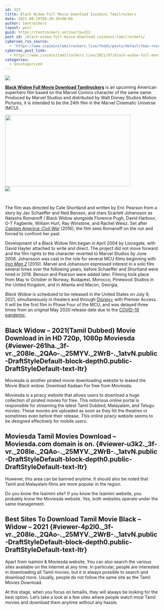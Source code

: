 ```yaml
---
id: 323
title: Black Widow Full Movie Download Isaimini Tamilrockers
date: 2021-08-29T06:20:39+00:00
author: tentrockers
layout: post
guid: https://tentrockers.online/?p=323
post id: /black-widow-full-movie-download-isaimini-tamilrockers/
cyberseo_rss_source:
  - 'https://www.isaiminitamilrockers.live/feeds/posts/default?max-results=150&start-index=1'
cyberseo_post_link:
  - https://www.isaiminitamilrockers.live/2021/07/black-widow-full-movie-download.html
categories:
  - Uncategorized
---
```

<div class="media_block">
  <img src="https://1.bp.blogspot.com/-T5SF8guGmTU/YOEPWAu-w1I/AAAAAAAAA_4/zjC1mruSSBMgomKTwM1SGBuYGQbqBA4zwCLcBGAsYHQ/s72-w410-h234-c/Black-Widow-Movie-Download.jpg" class="media_thumbnail" />
</div>

<meta content="Black Widow Full Movie Download Tamilrockers is an upcoming American superhero film based on the Marvel Comics character of the same name. ..." name="twitter:description" />

  


<center>
</center>

<p class="XzvDs _208Ie _1atvN _2QAo- _25MYV _2WrB- _1atvN public-DraftStyleDefault-block-depth0 public-DraftStyleDefault-text-ltr" id="viewer-3ade5">
  <span class="vkIF2 public-DraftStyleDefault-ltr"><strong><a href="https://www.tamilrockers.co.nz/black-widow-full-movie-download-tamilrockers/">Black Widow Full Movie Download Tamilrockers</a></strong> is an upcoming American superhero film based on the Marvel Comics character of the same name. Produced by Marvel Studios and distributed by Walt Disney Studios Motion Pictures, it is intended to be the 24th film in the Marvel Cinematic Universe (MCU). </span>
</p>

<div class="separator">
  <a href="https://1.bp.blogspot.com/-T5SF8guGmTU/YOEPWAu-w1I/AAAAAAAAA_4/zjC1mruSSBMgomKTwM1SGBuYGQbqBA4zwCLcBGAsYHQ/s700/Black-Widow-Movie-Download.jpg" imageanchor="1"><img loading="lazy" border="0" data-original-height="400" data-original-width="700" height="234" src="https://1.bp.blogspot.com/-T5SF8guGmTU/YOEPWAu-w1I/AAAAAAAAA_4/zjC1mruSSBMgomKTwM1SGBuYGQbqBA4zwCLcBGAsYHQ/w410-h234/Black-Widow-Movie-Download.jpg" width="410" /></a>
</div>



<div class="separator">
  <a href="https://www.tamilrockers.co.nz/black-widow-full-movie-download-tamilrockers/" imageanchor="1"><img border="0" data-original-height="250" data-original-width="300" src="https://1.bp.blogspot.com/-nfbzYVobUik/YMlpOerzdgI/AAAAAAAAA3Y/aAupsOUs_WMY6Lv7R1OtZhI6OqaRh-YAwCPcBGAYYCw/s0/e854879156f0849f3d27a89db88ed039.png" /></a>
</div>

<span class="vkIF2 public-DraftStyleDefault-ltr"><br /></span>

<p class="XzvDs _208Ie _1atvN _2QAo- _25MYV _2WrB- _1atvN public-DraftStyleDefault-block-depth0 public-DraftStyleDefault-text-ltr">
  <span class="vkIF2 public-DraftStyleDefault-ltr">The film was directed by Cate Shortland and written by Eric Pearson from a story by Jac Schaeffer and Ned Benson, and stars Scarlett Johansson as Natasha Romanoff / Black Widow alongside Florence Pugh, David Harbour, O-T Fagbenle, William Hurt, Ray Winstone, and Rachel Weisz. Set after <a class="_2qJYG _2E8wo" href="https://en.wikipedia.org/wiki/Captain_America:_Civil_War" rel="noopener noreferrer" target="_blank"><em>Captain America: Civil War</em></a> (2016), the film sees Romanoff on the run and forced to confront her past.</span>
</p>

<p class="XzvDs _208Ie _1atvN _2QAo- _25MYV _2WrB- _1atvN public-DraftStyleDefault-block-depth0 public-DraftStyleDefault-text-ltr" id="viewer-acud9">
  <span class="vkIF2 public-DraftStyleDefault-ltr">Development of a Black Widow film began in April 2004 by Lionsgate, with David Hayter attached to write and direct. The project did not move forward and the film rights to the character reverted to Marvel Studios by June 2006. Johansson was cast in the role for several MCU films beginning with <a class="_2qJYG _2E8wo" href="https://en.wikipedia.org/wiki/Iron_Man_2" rel="noopener noreferrer" target="_blank"><em>Iron Man 2</em></a> (2010). Marvel and Johansson expressed interest in a solo film several times over the following years, before Schaeffer and Shortland were hired in 2018. Benson and Pearson were added later. Filming took place from May to October in Norway, Budapest, Morocco, Pinewood Studios in the United Kingdom, and in Atlanta and Macon, Georgia.</span>
</p>

<p class="XzvDs _208Ie _1atvN _2QAo- _25MYV _2WrB- _1atvN public-DraftStyleDefault-block-depth0 public-DraftStyleDefault-text-ltr" id="viewer-336kf">
  <span class="vkIF2 public-DraftStyleDefault-ltr"><em>Black Widow</em> is scheduled to be released in the United States on July 9, 2021, simultaneously in theaters and through <a class="_2qJYG _2E8wo" href="https://en.wikipedia.org/wiki/Disney%2B" rel="noopener noreferrer" target="_blank">Disney+</a> with Premier Access. It will be the first film in Phase Four of the MCU, and was delayed three times from an original May 2020 release date due to the <a class="_2qJYG _2E8wo" href="https://en.wikipedia.org/wiki/COVID-19_pandemic" rel="noopener noreferrer" target="_blank">COVID-19 pandemic</a>.</span>
</p>

## <span class="vkIF2 public-DraftStyleDefault-ltr">Black Widow &#8211; 2021(Tamil Dubbed) Movie Download in in HD 720p, 1080p Moviesda</span> {#viewer-261ha._3f-vr._208Ie._2QAo-._25MYV._2WrB-._1atvN.public-DraftStyleDefault-block-depth0.public-DraftStyleDefault-text-ltr}

<p class="XzvDs _208Ie _1atvN _2QAo- _25MYV _2WrB- _1atvN public-DraftStyleDefault-block-depth0 public-DraftStyleDefault-text-ltr" id="viewer-19nd9">
  <span class="vkIF2 public-DraftStyleDefault-ltr"> Moviesda is another pirated movie downloading website to leaked the Movie Black widow. Download Kadaan For free from Moviesda.</span>
</p>

<p class="XzvDs _208Ie _1atvN _2QAo- _25MYV _2WrB- _1atvN public-DraftStyleDefault-block-depth0 public-DraftStyleDefault-text-ltr" id="viewer-2a39">
  <span class="vkIF2 public-DraftStyleDefault-ltr"> Moviesda is a piracy website that allows users to download a huge collection of pirated movies for free. This notorious online portal is responsible for streaming the latest Tamil Dubbed, Malayalam, and Telugu movies. These movies are uploaded as soon as they hit the theatres or sometimes even before their release. This online piracy website seems to be designed effectively for mobile users.</span>
</p>

## <span class="vkIF2 public-DraftStyleDefault-ltr">Moviesda Tamil Movies Download – Moviesda.com domain is on. </span> {#viewer-u3k2._3f-vr._208Ie._2QAo-._25MYV._2WrB-._1atvN.public-DraftStyleDefault-block-depth0.public-DraftStyleDefault-text-ltr}

<p class="XzvDs _208Ie _1atvN _2QAo- _25MYV _2WrB- _1atvN public-DraftStyleDefault-block-depth0 public-DraftStyleDefault-text-ltr" id="viewer-4tbf6">
  <span class="vkIF2 public-DraftStyleDefault-ltr"> However, this area can be banned anytime. It should also be noted that Tamil and Malayalam films are more popular in the region.</span>
</p>

<p class="XzvDs _208Ie _1atvN _2QAo- _25MYV _2WrB- _1atvN public-DraftStyleDefault-block-depth0 public-DraftStyleDefault-text-ltr" id="viewer-vqdh">
  <span class="vkIF2 public-DraftStyleDefault-ltr">Do you know the Isaimini site? If you know the Isaimini website, you probably know the Moviesda website. Yes, both websites operate under the same management.</span>
</p>

## <span class="vkIF2 public-DraftStyleDefault-ltr">Best Sites To Download Tamil Movie Black &#8211; Widow &#8211; 2021</span> {#viewer-4p2l0._3f-vr._208Ie._2QAo-._25MYV._2WrB-._1atvN.public-DraftStyleDefault-block-depth0.public-DraftStyleDefault-text-ltr}

<p class="XzvDs _208Ie _1atvN _2QAo- _25MYV _2WrB- _1atvN public-DraftStyleDefault-block-depth0 public-DraftStyleDefault-text-ltr" id="viewer-9n02n">
  <span class="vkIF2 public-DraftStyleDefault-ltr">Apart from isaimini & Moviesda website, You can also search the various sites available on the Internet at any time. In particular, people are interested in downloading all Tamil movies, but it is always possible to search and download more. Usually, people do not follow the same site as the Tamil Movies Download.</span>
</p>

<p class="XzvDs _208Ie _1atvN _2QAo- _25MYV _2WrB- _1atvN public-DraftStyleDefault-block-depth0 public-DraftStyleDefault-text-ltr" id="viewer-a8430">
  <span class="vkIF2 public-DraftStyleDefault-ltr">At this stage, when you focus on Ismailis, they will always be looking for the best option. Let’s take a look at a few sites where people watch most Tamil movies and download them anytime without any hassle.</span>
</p>

&nbsp;&nbsp;

<center>
</center>